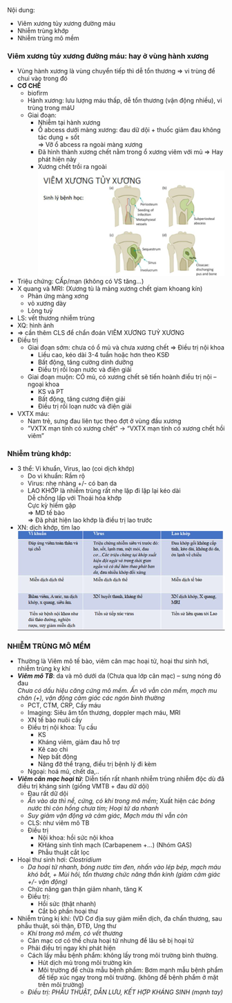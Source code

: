 Nội dung:
- Viêm xương tủy xương đường máu
- Nhiễm trùng khớp
- Nhiễm trùng mô mềm
### Viêm xương tủy xương đường máu: hay ở vùng hành xương
- Vùng hành xương là vùng chuyển tiếp thì dễ tổn thương => vi trùng để chui vào trong đó
- **CƠ CHẾ**
	- biofirm
	- Hành xương: lưu lượng máu thấp, dễ tổn thương (vận động nhiều), vi trùng trong máU
	- Giai đoạn:
		- Nhiễm tại hành xương
		- Ổ abcess dưới màng xương: đau dữ dội + thuốc giảm đau không tác dụng + sốt  
		=> Vỡ ổ abcess ra ngoài màng xương
		- Đã hình thành xương chết nằm trong ổ xương viêm với mủ => Hay phát hiện này
		- Xương chết trồi ra ngoài
![Buổi 4 - CXK - Hệ sinh sản-1687394100012.jpeg](../../../200%20Files/image/image/Bu%E1%BB%95i%204%20-%20CXK%20-%20H%E1%BB%87%20sinh%20s%E1%BA%A3n-1687394100012.jpeg)
- Triệu chứng: CẤp/mạn (không có VS tăng…)
- X quang và MRI: (Xương tù là mảng xương chết giam khoang kín)
	- Phản ứng màng xơng
	- vỏ xương dày
	- Lòng tuỷ
- LS: vết thương nhiễm trùng
- XQ: hình ảnh
- => cần thêm CLS để chẩn đoán VIÊM XƯƠNG TUỶ XƯƠNG
- Điều trị
	- Giai đoạn sớm: chưa có ổ mủ và chưa xương chết => Điều trị nội khoa
		- Liều cao, kéo dài 3-4 tuần hoặc hơn theo KSĐ
		- Bất động, tăng cường dinh dưỡng
		- Điều trị rối loạn nước và điện giải
	- Giai đoạn muộn: CÓ mủ, có xương chết sẽ tiến hoành điều trị nội – ngoại khoa
		- KS và PT
		- Bất động, tăng cương điện giải
		- Điều trị rối loạn nước và điện giải
- VXTX máu:
	- Nam trẻ, sưng đau liên tục theo đợt ở vùng đầu xương
	- ”VXTX mạn tính có xương chết” -> “VXTX mạn tính có xương chết hồi viêm”
### Nhiễm trùng khớp:
- 3 thể: Vi khuẩn, Virus, lao (coi dịch khớp)
	- Do vi khuẩn: Rầm rộ
	- Virus: nhẹ nhàng +/- có ban da
	- LAO KHỚP là nhiễm trùng rất nhẹ lặp đi lặp lại kéo dài  
	Dễ chồng lấp với Thoái hóa khớp  
	Cực kỳ hiếm gặp  
	=> MD tế bào  
	=> Đã phát hiện lao khớp là điều trị lao trước
- XN: dịch khớp, tìm lao
![Buổi 4 - CXK - Hệ sinh sản-1687394140669.jpeg](../../../200%20Files/image/image/Bu%E1%BB%95i%204%20-%20CXK%20-%20H%E1%BB%87%20sinh%20s%E1%BA%A3n-1687394140669.jpeg)
### NHIỄM TRÙNG MÔ MỀM
- Thường là Viêm mô tế bào, viêm cân mạc hoại tử, hoại thư sinh hơi, nhiễm trùng kỵ khí
- **_Viêm mô TB_**: da và mô dưới da (Chưa qua lớp cân mạc) – sưng nóng đỏ đau  
_Chưa có dấu hiệu căng cứng mô mềm. Ấn vô vẫn còn mềm, mạch mu chân (+), vận động cảm giác các ngón bình thường_
	- PCT, CTM, CRP, Cấy máu
	- Imaging: Siêu âm tổn thương, doppler mạch máu, MRI
	- XN tế bào nuôi cấy
	- Điều trị nội khoa: Tụ cầu
		- KS
		- Kháng viêm, giảm đau hỗ trợ
		- Kê cao chi
		- Nẹp bất động
		- Nâng đỡ thể trạng, điều trị bệnh lý đi kèm
	- Ngoại: hoá mủ, chết da,..
- **_Viêm cân mạc hoại tử_**: Diễn tiến rất nhanh nhiễm trùng nhiễm độc dù đã điều trị kháng sinh (giống VMTB + đau dữ dội)
	- Đau rất dữ dội
	- _Ấn vào da thì nề, cứng, có khí trong mô mềm_; Xuất hiện các _bóng nước thì còn hồng chưa tím; Hoại tử da nhanh_
	- _Suy giảm vận động và cảm giác, Mạch máu thì vẫn còn_
	- CLS: như viêm mô TB
	- Điều trị
		- Nội khoa: hồi sức nội khoa
		- KHáng sinh tĩnh mạch (Carbapenem +…) (Nhóm GAS)
		- Phẫu thuật cắt lọc
- Hoại thư sinh hơi: *Clostridium*
	- _Da hoại tử nhanh, bóng nước tím đen, nhấn vào lép bép, mạch máu khó bắt, + Mùi hôi, tổn thương chức năng thần kinh (giảm cảm giác +/- vận động)_
	- Chức năng gan thận giảm nhanh, tăng K
	- Điều trị:
		- Hồi sức (thật nhanh)
		- Cắt bỏ phần hoại thư
- Nhiễm trùng kị khí: (VD Cơ địa suy giảm miễn dịch, đa chấn thương, sau phẫu thuật, sỏi thận, ĐTĐ, Ung thư
	- _Khí trong mô mềm, có vết thương_
	- Cân mạc cơ có thể chưa hoại tử nhưng để lâu sẽ bị hoại tử
	- Phải điều trị ngay khi phát hiện
	- Cách lấy mẫu bệnh phẩm: không lấy trong môi trường bình thường.
		- Hút dịch mủ trong môi trường kín
		- Môi trường để chứa mẫu bệnh phẩm: Bơm mạnh mẫu bệnh phẩm để tiếp xúc ngay trong môi trường. (không để bệnh phẩm ở mặt trên môi trường)
	- *Điều trị: PHẪU THUẬT, DẪN LƯU, KẾT HỢP KHÁNG SINH (mạnh tay)*